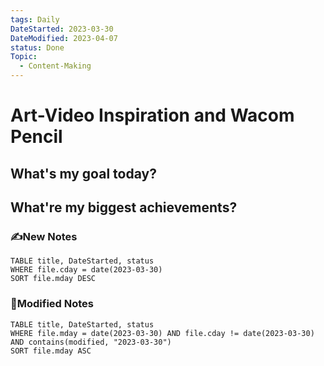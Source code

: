 ```yaml
---
tags: Daily
DateStarted: 2023-03-30
DateModified: 2023-04-07
status: Done
Topic:
  - Content-Making
---
```


# Art-Video Inspiration and Wacom Pencil

## What's my goal today?

## What're my biggest achievements?

### ✍️New Notes

```dataview
TABLE title, DateStarted, status
WHERE file.cday = date(2023-03-30)
SORT file.mday DESC
```

### 📝Modified Notes

```dataview
TABLE title, DateStarted, status
WHERE file.mday = date(2023-03-30) AND file.cday != date(2023-03-30) AND contains(modified, "2023-03-30")
SORT file.mday ASC
```
